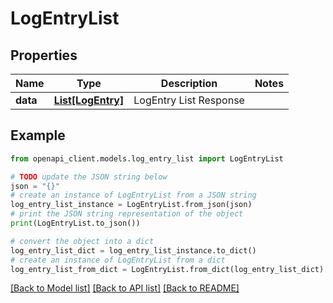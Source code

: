 # LogEntryList


## Properties

Name | Type | Description | Notes
------------ | ------------- | ------------- | -------------
**data** | [**List[LogEntry]**](LogEntry.md) | LogEntry List Response | 

## Example

```python
from openapi_client.models.log_entry_list import LogEntryList

# TODO update the JSON string below
json = "{}"
# create an instance of LogEntryList from a JSON string
log_entry_list_instance = LogEntryList.from_json(json)
# print the JSON string representation of the object
print(LogEntryList.to_json())

# convert the object into a dict
log_entry_list_dict = log_entry_list_instance.to_dict()
# create an instance of LogEntryList from a dict
log_entry_list_from_dict = LogEntryList.from_dict(log_entry_list_dict)
```
[[Back to Model list]](../README.md#documentation-for-models) [[Back to API list]](../README.md#documentation-for-api-endpoints) [[Back to README]](../README.md)


